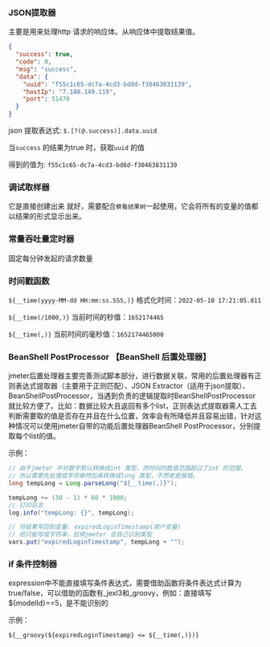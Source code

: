 ### JSON提取器

主要是用来处理http 请求的响应体。从响应体中提取结果值。

```json
{
  "success": true,
  "code": 0,
  "msg": "success",
  "data": {
    "uuid": "f55c1c65-dc7a-4cd3-bd8d-f30463831139",
    "hostIp": "7.180.149.119",
    "port": 51470
  }
}
```

json 提取表达式: `$.[?(@.success)].data.uuid`

当`success` 的结果为true 时，获取`uuid` 的值

得到的值为: `f55c1c65-dc7a-4cd3-bd8d-f30463831139`

### 调试取样器

它是直接创建出来 就好，需要配合`察看结果树`一起使用，它会将所有的变量的值都以结果的形式显示出来。

### 常量吞吐量定时器

固定每分钟发起的请求数量

### 时间戳函数

`${__time(yyyy-MM-dd HH:mm:ss.SSS,)}` 格式化时间：`2022-05-10 17:21:05.811`

`${__time(/1000,)}` 当前时间的秒值：`1652174465`

`${__time(,)}` 当前时间的毫秒值：`1652174465000`

### BeanShell PostProcessor 【BeanShell 后置处理器】

jmeter后置处理器主要完善测试脚本部分，进行数据关联，常用的后置处理器有正则表达式提取器（主要用于正则匹配）、JSON Extractor（适用于json提取）、BeanShellPostProcessor，当遇到负责的逻辑提取时BeanShellPostProcessor就比较方便了。比如：数据比较大且返回有多个list，正则表达式提取器需人工去判断需要取的值是否存在并且在什么位置，效率会有所降低并且容易出错，针对这种情况可以使用jmeter自带的功能后置处理器BeanShell PostProcessor，分别提取每个list的值。 

示例：

```java
// 由于jmeter 中对数字默认转换成int 类型，而时间的数值范围超过了int 的范围，
// 所以需要先处理成字符串然后再转换成long 类型，不然老是报错。
long tempLong = Long.parseLong("${__time(,)}");

tempLong += (30 - 1) * 60 * 1000;
// 打印日志
log.info("tempLong: {}", tempLong);

// 将结果写回到变量: expiredLoginTimestamp(用户变量)
// 但只能写成字符串，后续jmeter 会自己识别类型
vars.put("expiredLoginTimestamp", tempLong + "");

```



### if 条件控制器

expression中不能直接填写条件表达式，需要借助函数将条件表达式计算为true/false，可以借助的函数有_jexl3和_groovy，例如：直接填写${modelId}==5，是不能识别的 

示例：

```shell
${__groovy(${expiredLoginTimestamp} <= ${__time(,)})}
```



